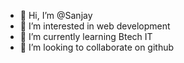 - 👋 Hi, I’m @Sanjay
- 👀 I’m interested in web development
- 🌱 I’m currently learning Btech IT
- 💞️ I’m looking to collaborate on github

<!---
Sanjay3003/Sanjay3003 is a ✨ special ✨ repository because its `README.md` (this file) appears on your GitHub profile.
You can click the Preview link to take a look at your changes.
--->
